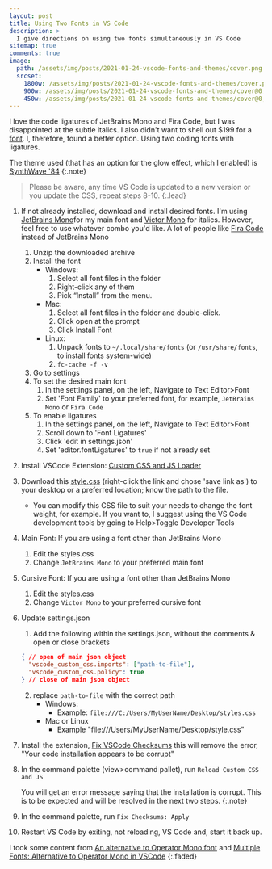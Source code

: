 ```yaml
---
layout: post
title: Using Two Fonts in VS Code
description: >
  I give directions on using two fonts simultaneously in VS Code
sitemap: true
comments: true
image:
  path: /assets/img/posts/2021-01-24-vscode-fonts-and-themes/cover.png
  srcset:
    1800w: /assets/img/posts/2021-01-24-vscode-fonts-and-themes/cover.png
    900w: /assets/img/posts/2021-01-24-vscode-fonts-and-themes/cover@0,5x.png
    450w: /assets/img/posts/2021-01-24-vscode-fonts-and-themes/cover@0,25x.png
---
```


I love the code ligatures of JetBrains Mono and Fira Code, but I was
disappointed at the subtle italics. I also didn't want to shell out $199 for a
[font](https://www.typography.com/fonts/operator/styles/operatormono). I,
therefore, found a better option. Using two coding fonts with ligatures.

The theme used (that has an option for the glow effect, which I enabled) is
[SynthWave '84](https://marketplace.visualstudio.com/items?itemName=RobbOwen.synthwave-vscode)
{:.note}

> Please be aware, any time VS Code is updated to a new version or you update
  the CSS, repeat steps 8-10.
{:.lead}

1. If not already installed, download and install desired fonts. I'm using
   [JetBrains Mono](https://www.jetbrains.com/lp/mono/)for my main font and [Victor Mono](https://rubjo.github.io/victor-mono/)
   for italics. However, feel free to use whatever combo you'd like. A lot of
   people like [Fira Code](https://github.com/tonsky/FiraCode#download--install)
   instead of JetBrains Mono
   1. Unzip the downloaded archive
   2. Install the font
      - Windows:
        1. Select all font files in the folder
        2. Right-click any of them
        3. Pick “Install” from the menu.
      - Mac:
        1. Select all font files in the folder and double-click.
        2. Click open at the prompt
        3. Click Install Font
      - Linux:
        1. Unpack fonts to `~/.local/share/fonts` (or `/usr/share/fonts`, to
           install fonts system-wide)
        2. `fc-cache -f -v`
   3. Go to settings
   4. To set the desired main font
      1. In the settings panel, on the left, Navigate to Text Editor>Font
      2. Set 'Font Family' to your preferred font, for example, `JetBrains Mono`
         or `Fira Code`
   5. To enable ligatures
      1. In the settings panel, on the left, Navigate to Text Editor>Font
      2. Scroll down to 'Font Ligatures'
      3. Click 'edit in settings.json'
      4. Set 'editor.fontLigatures' to `true` if not already set
2. Install VSCode Extension: [Custom CSS and JS Loader](https://marketplace.visualstudio.com/items?itemName=be5invis.vscode-custom-css)
3. Download this [style.css](/assets/misc/2021-01-24-vscode-dual-fonts/styles.css)
   (right-click the link and chose 'save link as') to your desktop or a
   preferred location; know the path to the file.
   - You can modify this CSS file to suit your needs to change the font weight,
     for example. If you want to, I suggest using the VS Code development tools
     by going to Help>Toggle Developer Tools
4. Main Font: If you are using a font other than JetBrains Mono
   1. Edit the styles.css
   2. Change `JetBrains Mono` to your preferred main font
5. Cursive Font: If you are using a font other than JetBrains Mono
   1. Edit the styles.css
   2. Change `Victor Mono` to your preferred cursive font
6. Update settings.json
   1. Add the following within the settings.json, without the comments & open or
      close brackets
   ```json
   { // open of main json object
     "vscode_custom_css.imports": ["path-to-file"],
     "vscode_custom_css.policy": true
   } // close of main json object
   ```
      2. replace `path-to-file` with the correct path
         - Windows:
            - Example: `file:///C:/Users/MyUserName/Desktop/styles.css`
         - Mac or Linux
            - Example "file:///Users/MyUserName/Desktop/style.css"
7. Install the extension, [Fix VSCode Checksums](https://marketplace.visualstudio.com/items?itemName=lehni.vscode-fix-checksums) this will remove the error, "Your code installation appears to be corrupt"
8. In the command palette (view>command pallet), run `Reload Custom CSS and JS`

   You will get an error message saying that the installation is corrupt. This
   is to be expected and will be resolved in the next two steps.
   {:.note}

9. In the command palette, run `Fix Checksums: Apply`
10. Restart VS Code by exiting, not reloading, VS Code and, start it back up.

I took some content from [An alternative to Operator Mono font](https://medium.com/@docodemore/an-alternative-to-operator-mono-font-6e5d040e1c7e)
and [Multiple Fonts: Alternative to Operator Mono in VSCode](https://medium.com/@zamamohammed/multiple-fonts-alternative-to-operator-mono-in-vscode-7745b52120a0)
{:.faded}
